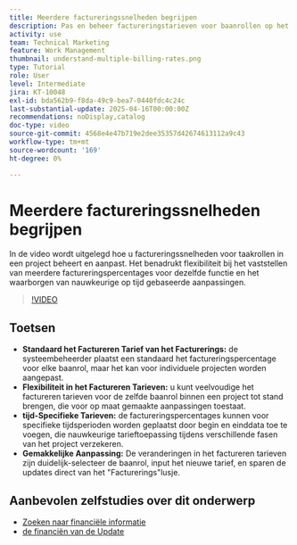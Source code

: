 ```yaml
---
title: Meerdere factureringssnelheden begrijpen
description: Pas en beheer factureringstarieven voor baanrollen op het projectniveau aan.
activity: use
team: Technical Marketing
feature: Work Management
thumbnail: understand-multiple-billing-rates.png
type: Tutorial
role: User
level: Intermediate
jira: KT-10048
exl-id: bda562b9-f8da-49c9-bea7-0440fdc4c24c
last-substantial-update: 2025-04-16T00:00:00Z
recommendations: noDisplay,catalog
doc-type: video
source-git-commit: 4568e4e47b719e2dee35357d42674613112a9c43
workflow-type: tm+mt
source-wordcount: '169'
ht-degree: 0%

---
```



# Meerdere factureringssnelheden begrijpen

In de video wordt uitgelegd hoe u factureringssnelheden voor taakrollen in een project beheert en aanpast. &#x200B;Het benadrukt flexibiliteit bij het vaststellen van meerdere factureringspercentages voor dezelfde functie en het waarborgen van nauwkeurige op tijd gebaseerde aanpassingen. &#x200B;


>[!VIDEO](https://video.tv.adobe.com/v/3457652/?quality=12&learn=on&enablevpops)

## Toetsen


* **Standaard het Factureren Tarief van het Facturerings:** de systeembeheerder plaatst een standaard het factureringspercentage voor elke baanrol, maar het kan voor individuele projecten worden aangepast. &#x200B;
* **Flexibiliteit in het Factureren Tarieven:** u kunt veelvoudige het factureren tarieven voor de zelfde baanrol binnen een project tot stand brengen, die voor op maat gemaakte aanpassingen toestaat. &#x200B;
* **tijd-Specifieke Tarieven:** de factureringspercentages kunnen voor specifieke tijdsperioden worden geplaatst door begin en einddata toe te voegen, die nauwkeurige tarieftoepassing tijdens verschillende fasen van het project verzekeren. &#x200B;
* **Gemakkelijke Aanpassing:** De veranderingen in het factureren tarieven zijn duidelijk-selecteer de baanrol, input het nieuwe tarief, en sparen de updates direct van het &quot;Facturerings&quot;lusje. &#x200B;

## Aanbevolen zelfstudies over dit onderwerp

* [Zoeken naar financiële informatie](/help/manage-work/project-finances/find-financial-information.md)
* [ de financiën van de Update ](/help/manage-work/project-finances/update-and-review-finances.md)
  <!--* [Understand multiple billing rates](/help/manage-work/project-finances/multiple-billing-rates.md)-->

